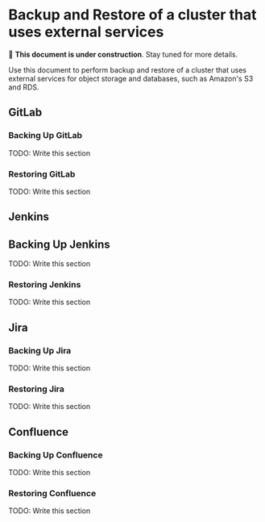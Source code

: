 # Backup and Restore of a cluster that uses external services

:construction: **This document is under construction**. Stay tuned for more details.

Use this document to perform backup and restore of a cluster that uses external services for object storage and databases, such as Amazon's S3 and RDS.

## GitLab

### Backing Up GitLab

TODO: Write this section

### Restoring GitLab

TODO: Write this section

## Jenkins

## Backing Up Jenkins

TODO: Write this section

### Restoring Jenkins

TODO: Write this section

## Jira

### Backing Up Jira

TODO: Write this section

### Restoring Jira

TODO: Write this section

## Confluence

### Backing Up Confluence

TODO: Write this section

### Restoring Confluence

TODO: Write this section
